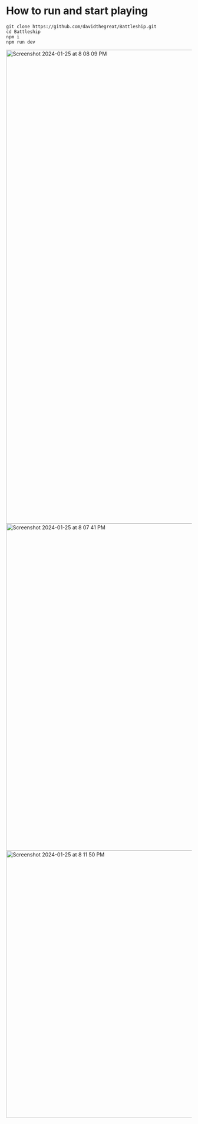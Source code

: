 # How to run and start playing
```
git clone https://github.com/davidthegreat/Battleship.git
cd Battleship
npm i
npm run dev
```



<img width="1286" alt="Screenshot 2024-01-25 at 8 08 09 PM" src="https://github.com/davidthegreat/Battleship/assets/9848162/28343db6-a6a7-4def-9c55-c3f186fc8bb6">

<img width="888" alt="Screenshot 2024-01-25 at 8 07 41 PM" src="https://github.com/davidthegreat/Battleship/assets/9848162/8b8dbf07-8e06-4032-a604-2ef4fd7f6eb9">


<img width="725" alt="Screenshot 2024-01-25 at 8 11 50 PM" src="https://github.com/davidthegreat/Battleship/assets/9848162/2fc7d552-4268-4814-a17d-fd390be4dee1">

